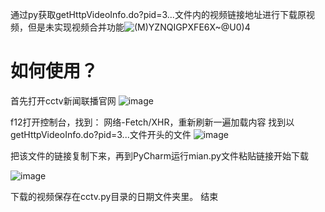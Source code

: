
通过py获取getHttpVideoInfo.do?pid=3...文件内的视频链接地址进行下载原视频，但是未实现视频合并功能![(M$)YZNQIGPXF$E6X~@U0)4](https://github.com/mcmtYu/cctv_news_download/assets/68932312/8a13df81-5af9-410d-b88f-f44ad1cd4ea8)


# 如何使用？
首先打开cctv新闻联播官网
![image](https://github.com/mcmtYu/cctv_news_download/assets/68932312/6428796a-3dc7-46b9-a222-01eb89bda9f3)


f12打开控制台，找到：
网络-Fetch/XHR，重新刷新一遍加载内容
找到以getHttpVideoInfo.do?pid=3...文件开头的文件
![image](https://github.com/mcmtYu/cctv_news_download/assets/68932312/06721f53-2005-4637-bea5-86fe3df17c72)


把该文件的链接复制下来，再到PyCharm运行mian.py文件粘贴链接开始下载

![image](https://github.com/mcmtYu/cctv_news_download/assets/68932312/e5621fc2-675d-40c6-97ce-e0d9c8df2293)

下载的视频保存在cctv.py目录的日期文件夹里。
结束

